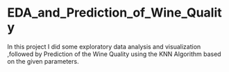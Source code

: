 # EDA_and_Prediction_of_Wine_Quality
In this project I did some exploratory data analysis and visualization ,followed by Prediction of the Wine Quality using the KNN Algorithm based on the given parameters.
